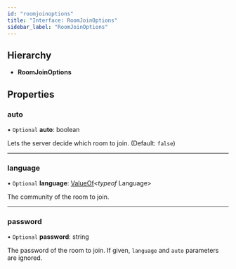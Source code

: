 ```yaml
---
id: "roomjoinoptions"
title: "Interface: RoomJoinOptions"
sidebar_label: "RoomJoinOptions"
---
```


## Hierarchy

* **RoomJoinOptions**

## Properties

### auto

• `Optional` **auto**: boolean

Lets the server decide which room to join. (Default: `false`)

___

### language

• `Optional` **language**: [ValueOf](../globals.md#valueof)<*typeof* Language\>

The community of the room to join.

___

### password

• `Optional` **password**: string

The password of the room to join.
If given, `language` and `auto` parameters are ignored.
